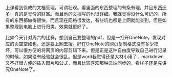 上课看到徐成的文档管理，可谓壮观。看里面的东西整理的有条有理，并且东西还多，真的是无价的财富。而且他的文档写的也很详细。我就觉得没什么可记的，所有的东西都做得很快，而且现在网络很发达，有些坑也都是上网就能查到，但是如果整理到电脑上进行归类，效果就更好了。

比如今天针对周六的比赛，想到自己要整理的pdf，但是一打开OneNote，发现对应的页空空如也，还是要上网去搜。好在OneNote的网页复制格式没有多少损坏，可以很方便的将网页的内容剪辑下来。但是正是这种自由度导致自己进行记录的时候，如果没有经验就会很乱。但是word我觉得还是大材小用了，markdown又不好很方便的插入图片和公式，而且比较喜欢那种云端同步的，看样子还是先讲究OneNote了。
